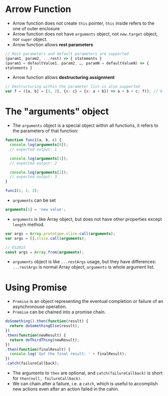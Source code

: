 # Arrow Function
* Arrow function does not create `this` pointer, `this` inside refers to the one of outer enclosure
* Arrow function does not have `arguments` object, not `new.target` object, nor `super` object. 
* Arrow function allows __rest parameters__
```javascript
// Rest parameters and default parameters are supported
(param1, param2, ...rest) => { statements } 
(param1 = defaultValue1, param2, …, paramN = defaultValueN) => { 
statements } 
```
* Arrow function allows __destructuring assignment__
```javascript
// Destructuring within the parameter list is also supported
var f = ([a, b] = [1, 2], {x: c} = {x: a + b}) => a + b + c; f(); // 6
```

# The "arguments" object
* The `arguments` object is a special object within all functions, it refers to the parameters of that function: 
```javascript
function func1(a, b, c) {
  console.log(arguments[0]);
  // expected output: 1

  console.log(arguments[1]);
  // expected output: 2

  console.log(arguments[2]);
  // expected output: 3
}

func1(1, 2, 3);
```
* `arguments` can be set
```javascript
arguments[1] = 'new value';
```
* `arguments` is like Array object, but does not have other properties except `length` method. 
```javascript
var args = Array.prototype.slice.call(arguments);
var args = [].slice.call(arguments);

// ES2015
const args = Array.from(arguments);
```
* `arguments` object is like `...restArgs` usage, but they have differences: `...restArgs` is normal Array object, `arguments` is whole argument list. 
# 


# Using Promise
* `Promise` is an object representing the eventual completion or failure of an asynchronouse operation. 
* `Promise` can be chained into a promise chain.
```javascript
doSomething().then(function(result) {
  return doSomethingElse(result);
})
.then(function(newResult) {
  return doThirdThing(newResult);
})
.then(function(finalResult) {
  console.log('Got the final result: ' + finalResult);
})
.catch(failureCallback);
```
* The arguments to `then` are optional, and `catch(failureCallback)` is short for `then(null, failureCallback)`. 
* We can chain after a failure, i.e. a `catch`, which is useful to accomplish new actions even after an action failed in the cahin. 
